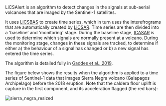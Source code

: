LiCSAlert is an algorithm to detect changes in the signals at sub-aerial volcanoes that are imaged by the Sentinel-1 satellites.  

It uses [LiCSBAS](https://github.com/yumorishita/LiCSBAS) to create time series, which in turn uses the interefrograms that are automatically created by [LiCSAR](https://comet.nerc.ac.uk/comet-lics-portal/).  Time series are then divided into a 'baseline' and 'monitoring' stage.  During the baseline stage, [ICASAR](https://github.com/matthew-gaddes/ICASAR) is used to determine which signals are normally present at a volcano.  During the monitoring stage, changes in these signals are tracked, to determine if either a) the behaviour of a signal has changed or b) a new signal has entered the time series.  

The algorithm is detailed fully in [Gaddes et al., 2019](https://agupubs.onlinelibrary.wiley.com/doi/abs/10.1029/2019JB017519).  

The figure below shows the results when the algorithm is applied to a time series of Sentinel-1 data that images Sierra Negra volcano (Galapagos Archipelago) before the 2018 eruption.  Note that the caldera floor uplift is capture in the first component, and its acceleration flagged (the red bars):

![sierra_negra_resized](https://user-images.githubusercontent.com/10498635/76204672-c007bf80-61f0-11ea-8ba7-86dc91a5e0f0.gif)


